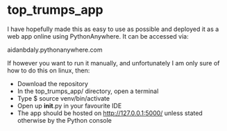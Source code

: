 # top_trumps_app

I have hopefully made this as easy to use as possible and deployed it as a web app online using PythonAnywhere. It can be accessed via:

aidanbdaly.pythonanywhere.com

If however you want to run it manually, and unfortunately I am only sure of how to do this on linux, then:
- Download the repository
- In the top_trumps_app/ directory, open a terminal
- Type $ source venv/bin/activate
- Open up __init__.py in your favourite IDE
- The app should be hosted on http://127.0.0.1:5000/ unless stated otherwise by the Python console
